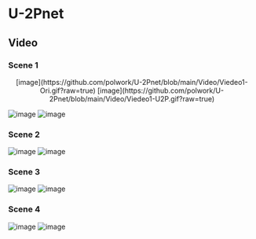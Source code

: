# U-2Pnet

## Video

### Scene 1
<p align="center">
  [image](https://github.com/polwork/U-2Pnet/blob/main/Video/Viedeo1-Ori.gif?raw=true)
  [image](https://github.com/polwork/U-2Pnet/blob/main/Video/Viedeo1-U2P.gif?raw=true)
</p>

![image](https://github.com/polwork/U-2Pnet/blob/main/Video/Viedeo1-Ori.gif?raw=true) ![image](https://github.com/polwork/U-2Pnet/blob/main/Video/Viedeo1-U2P.gif?raw=true)
### Scene 2
![image](https://github.com/polwork/U-2Pnet/blob/main/Video/Viedeo2-Ori.gif?raw=true) ![image](https://github.com/polwork/U-2Pnet/blob/main/Video/Viedeo2-U2P.gif?raw=true)
### Scene 3
![image](https://github.com/polwork/U-2Pnet/blob/main/Video/Viedeo3-Ori.gif?raw=true) ![image](https://github.com/polwork/U-2Pnet/blob/main/Video/Viedeo3-U2P.gif?raw=true)
### Scene 4
![image](https://github.com/polwork/U-2Pnet/blob/main/Video/Viedeo4-Ori.gif?raw=true) ![image](https://github.com/polwork/U-2Pnet/blob/main/Video/Viedeo4-U2P.gif?raw=true)
